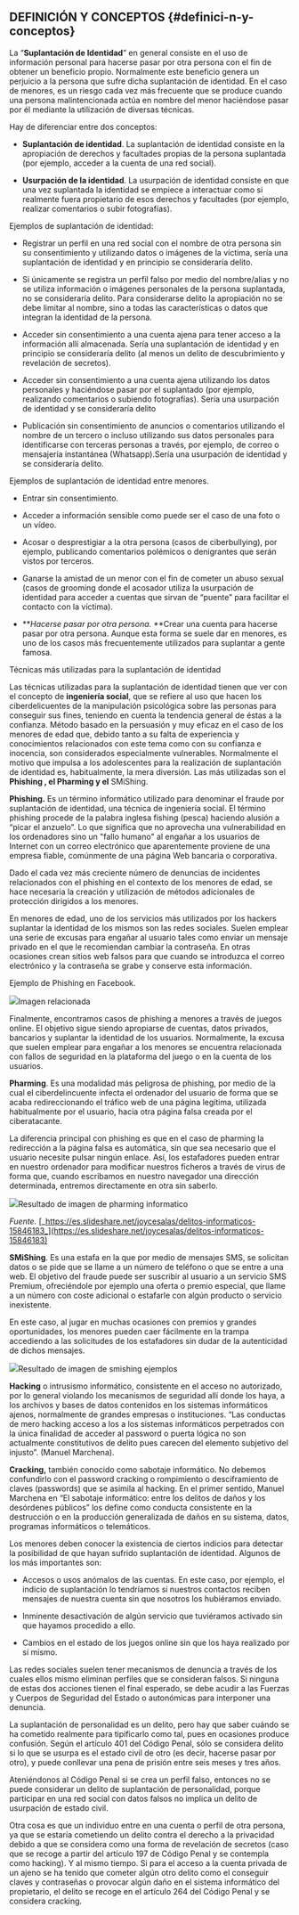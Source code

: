 ## DEFINICIÓN Y CONCEPTOS {#definici-n-y-conceptos}

La “**Suplantación de Identidad**” en general consiste en el uso de información personal para hacerse pasar por otra persona con el fin de obtener un beneficio propio. Normalmente este beneficio genera un perjuicio a la persona que sufre dicha suplantación de identidad. En el caso de menores, es un riesgo cada vez más frecuente que se produce cuando una persona malintencionada actúa en nombre del menor haciéndose pasar por él mediante la utilización de diversas técnicas.

Hay de diferenciar entre dos conceptos:

*   **Suplantación de identidad**. La suplantación de identidad consiste en la apropiación de derechos y facultades propias de la persona suplantada (por ejemplo, acceder a la cuenta de una red social).

*   **Usurpación de la identidad**. La usurpación de identidad consiste en que una vez suplantada la identidad se empiece a interactuar como si realmente fuera propietario de esos derechos y facultades (por ejemplo, realizar comentarios o subir fotografías).

Ejemplos de suplantación de identidad:

*   Registrar un perfil en una red social con el nombre de otra persona sin su consentimiento y utilizando datos o imágenes de la víctima, sería una suplantación de identidad y en principio se consideraría delito.

*   Si únicamente se registra un perfil falso por medio del nombre/alias y no se utiliza información o imágenes personales de la persona suplantada, no se consideraría delito. Para considerarse delito la apropiación no se debe limitar al nombre, sino a todas las características o datos que integran la identidad de la persona.

*   Acceder sin consentimiento a una cuenta ajena para tener acceso a la información allí almacenada. Sería una suplantación de identidad y en principio se consideraría delito (al menos un delito de descubrimiento y revelación de secretos).

*   Acceder sin consentimiento a una cuenta ajena utilizando los datos personales y haciéndose pasar por el suplantado (por ejemplo, realizando comentarios o subiendo fotografías). Sería una usurpación de identidad y se consideraría delito

*   Publicación sin consentimiento de anuncios o comentarios utilizando el nombre de un tercero o incluso utilizando sus datos personales para identificarse con terceras personas a través, por ejemplo, de correo o mensajería instantánea (Whatsapp).Sería una usurpación de identidad y se consideraría delito.

Ejemplos de suplantación de identidad entre menores.

*   Entrar sin consentimiento.

*   Acceder a información sensible como puede ser el caso de una foto o un vídeo.

*   Acosar o desprestigiar a la otra persona (casos de ciberbullying), por ejemplo, publicando comentarios polémicos o denigrantes que serán vistos por terceros.

*   Ganarse la amistad de un menor con el fin de cometer un abuso sexual (casos de grooming donde el acosador utiliza la usurpación de identidad para acceder a cuentas que sirvan de “puente” para facilitar el contacto con la víctima).

*   **_Hacerse pasar por otra persona._ **Crear una cuenta para hacerse pasar por otra persona. Aunque esta forma se suele dar en menores, es uno de los casos más frecuentemente utilizados para suplantar a gente famosa.

Técnicas más utilizadas para la suplantación de identidad

Las técnicas utilizadas para la suplantación de identidad tienen que ver con el concepto de **ingeniería social**, que se refiere al uso que hacen los ciberdelicuentes de la manipulación psicológica sobre las personas para conseguir sus fines, teniendo en cuenta la tendencia general de éstas a la confianza. Método basado en la persuasión y muy eficaz en el caso de los menores de edad que, debido tanto a su falta de experiencia y conocimientos relacionados con este tema como con su confianza e inocencia, son considerados especialmente vulnerables. Normalmente el motivo que impulsa a los adolescentes para la realización de suplantación de identidad es, habitualmente, la mera diversión. Las más utilizadas son el **Phishing , el Pharming y el** SMiShing.

**Phishing.** Es un término informático utilizado para denominar el fraude por suplantación de identidad, una técnica de ingeniería social. El término phishing procede de la palabra inglesa fishing (pesca) haciendo alusión a “picar el anzuelo”. Lo que significa que no aprovecha una vulnerabilidad en los ordenadores sino un &quot;fallo humano&quot; al engañar a los usuarios de Internet con un correo electrónico que aparentemente proviene de una empresa fiable, comúnmente de una página Web bancaria o corporativa.

Dado el cada vez más creciente número de denuncias de incidentes relacionados con el phishing en el contexto de los menores de edad, se hace necesaria la creación y utilización de métodos adicionales de protección dirigidos a los menores.

En menores de edad, uno de los servicios más utilizados por los hackers suplantar la identidad de los mismos son las redes sociales. Suelen emplear una serie de excusas para engañar al usuario tales como enviar un mensaje privado en el que le recomiendan cambiar la contraseña. En otras ocasiones crean sitios web falsos para que cuando se introduzca el correo electrónico y la contraseña se grabe y conserve esta información.

Ejemplo de Phishing en Facebook.

![](../assets/imagen_3.png)Imagen relacionada

Finalmente, encontramos casos de phishing a menores a través de juegos online. El objetivo sigue siendo apropiarse de cuentas, datos privados, bancarios y suplantar la identidad de los usuarios. Normalmente, la excusa que suelen emplear para engañar a los menores se encuentra relacionada con fallos de seguridad en la plataforma del juego o en la cuenta de los usuarios.

**Pharming**. Es una modalidad más peligrosa de phishing, por medio de la cual el ciberdelincuente infecta el ordenador del usuario de forma que se acaba redireccionando el tráfico web de una página legítima, utilizada habitualmente por el usuario, hacia otra página falsa creada por el ciberatacante.

La diferencia principal con phishing es que en el caso de pharming la redirección a la página falsa es automática, sin que sea necesario que el usuario necesite pulsar ningún enlace. Así, los estafadores pueden entrar en nuestro ordenador para modificar nuestros ficheros a través de virus de forma que, cuando escribamos en nuestro navegador una dirección determinada, entremos directamente en otra sin saberlo.

![](../assets/imagen_4.jpg)Resultado de imagen de pharming informatico

_Fuente._ [_https://es.slideshare.net/joycesalas/delitos-informaticos-15846183_](https://es.slideshare.net/joycesalas/delitos-informaticos-15846183)

**SMiShing**. Es una estafa en la que por medio de mensajes SMS, se solicitan datos o se pide que se llame a un número de teléfono o que se entre a una web. El objetivo del fraude puede ser suscribir al usuario a un servicio SMS Premium, ofreciéndole por ejemplo una oferta o premio especial, que llame a un número con coste adicional o estafarle con algún producto o servicio inexistente.

En este caso, al jugar en muchas ocasiones con premios y grandes oportunidades, los menores pueden caer fácilmente en la trampa accediendo a las solicitudes de los estafadores sin dudar de la autenticidad de dichos mensajes.

![](../assets/imagen_7.png)Resultado de imagen de smishing ejemplos

**Hacking** o intrusismo informático, consistente en el acceso no autorizado, por lo general violando los mecanismos de seguridad allí donde los haya, a los archivos y bases de datos contenidos en los sistemas informáticos ajenos, normalmente de grandes empresas o instituciones. “Las conductas de mero hacking acceso a los a los sistemas informáticos perpetrados con la única finalidad de acceder al password o puerta lógica no son actualmente constitutivos de delito pues carecen del elemento subjetivo del injusto”. (Manuel Marchena).

**Cracking,** también conocido como sabotaje informático. No debemos confundirlo con el password cracking o rompimiento o desciframiento de claves (passwords) que se asimila al hacking. En el primer sentido, Manuel Marchena en “El sabotaje informático: entre los delitos de daños y los desórdenes públicos” los define como conducta consistente en la destrucción o en la producción generalizada de daños en su sistema, datos, programas informáticos o telemáticos.

Los menores deben conocer la existencia de ciertos indicios para detectar la posibilidad de que hayan sufrido suplantación de identidad. Algunos de los más importantes son:

*   Accesos o usos anómalos de las cuentas. En este caso, por ejemplo, el indicio de suplantación lo tendríamos si nuestros contactos reciben mensajes de nuestra cuenta sin que nosotros los hubiéramos enviado.

*   Inminente desactivación de algún servicio que tuviéramos activado sin que hayamos procedido a ello.

*   Cambios en el estado de los juegos online sin que los haya realizado por sí mismo.

Las redes sociales suelen tener mecanismos de denuncia a través de los cuales ellos mismo eliminan perfiles que se consideran falsos. Si ninguna de estas dos acciones tienen el final esperado, se debe acudir a las Fuerzas y Cuerpos de Seguridad del Estado o autonómicas para interponer una denuncia.

La suplantación de personalidad es un delito, pero hay que saber cuándo se ha cometido realmente para tipificarlo como tal, pues en ocasiones produce confusión. Según el artículo 401 del Código Penal, sólo se considera delito si lo que se usurpa es el estado civil de otro (es decir, hacerse pasar por otro), y puede conllevar una pena de prisión entre seis meses y tres años.

Ateniéndonos al Código Penal si se crea un perfil falso, entonces no se puede considerar un delito de suplantación de personalidad, porque participar en una red social con datos falsos no implica un delito de usurpación de estado civil.

Otra cosa es que un individuo entre en una cuenta o perfil de otra persona, ya que se estaría cometiendo un delito contra el derecho a la privacidad debido a que se considera como una forma de revelación de secretos (caso que se recoge a partir del artículo 197 de Código Penal y se contempla como hacking). Y al mismo tiempo. Si para el acceso a la cuenta privada de un ajeno se ha tenido que cometer algún otro delito como el conseguir claves y contraseñas o provocar algún daño en el sistema informático del propietario, el delito se recoge en el artículo 264 del Código Penal y se considera cracking.